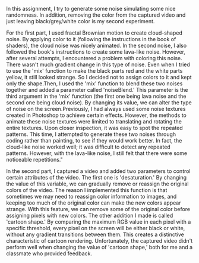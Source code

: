 
In this assignment, I try to generate some noise simulating some nice randomness. In addition, removing the color from the captured video and just leaving black/grey/white color is my second experiment.

For the first part, I used fractal Brownian motion to create cloud-shaped noise. By applying color to it (following the instructions in the book of shaders), the cloud noise was nicely animated. In the second noise, I also followed the book's instructions to create some lava-like noise. However, after several attempts, I encountered a problem with coloring this noise. There wasn't much gradient change in this type of noise. Even when I tried to use the 'mix' function to make the black parts red and the white parts yellow, it still looked strange. So I decided not to assign colors to it and kept only the shape.Then, I used the 'mix' function to blend these two noises together and added a parameter called 'noiseBlend.' This parameter is the third argument in the 'mix' function (the first one being lava noise and the second one being cloud noise). By changing its value, we can alter the type of noise on the screen.Previously, I had always used some noise textures created in Photoshop to achieve certain effects. However, the methods to animate these noise textures were limited to translating and rotating the entire textures. Upon closer inspection, it was easy to spot the repeated patterns. This time, I attempted to generate these two noises through coding rather than painting, to see if they would work better. In fact, the cloud-like noise worked well; it was difficult to detect any repeated patterns. However, with the lava-like noise, I still felt that there were some noticeable repetitions."

In the second part, I captured a video and added two parameters to control certain attributes of the video. The first one is 'desaturation.' By changing the value of this variable, we can gradually remove or reassign the original colors of the video. The reason I implemented this function is that sometimes we may need to reassign color information to images, and keeping too much of the original color can make the new colors appear strange. With this feature, we can remove some of the original color before assigning pixels with new colors. The other addition I made is called 'cartoon shape.' By comparing the maximum RGB value in each pixel with a specific threshold, every pixel on the screen will be either black or white, without any gradient transitions between them. This creates a distinctive characteristic of cartoon rendering. Unfortunately, the captured video didn't perform well when changing the value of 'cartoon shape,' both for me and a classmate who provided feedback.
